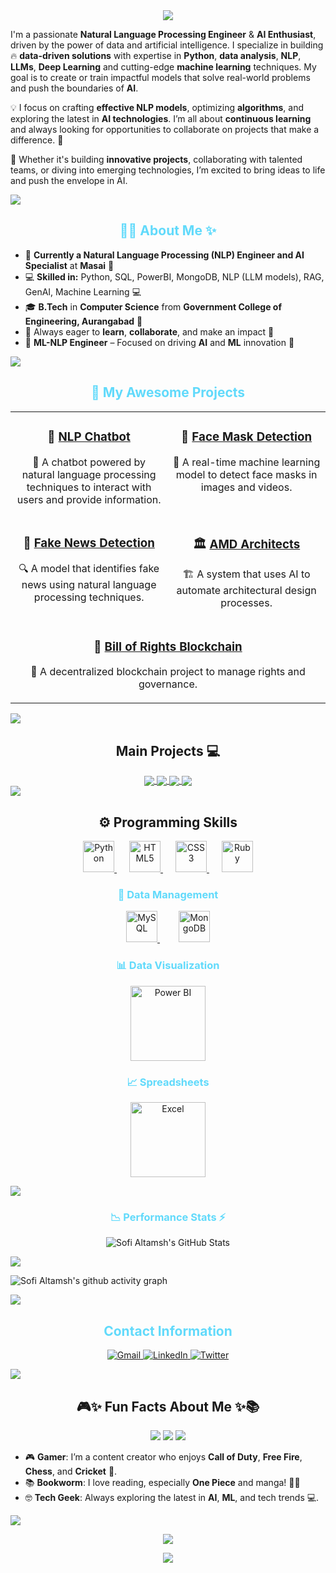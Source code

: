 <div align="center">
  <img src="https://readme-typing-svg.demolab.com?font=JetBrains+Mono&size=24&pause=1000&color=00F0FF&center=true&vCenter=true&width=600&lines=Hey+Coder!+Welcome+to+My+Github+%F0%9F%94%8E;Sofi+Altamsh+Here+%F0%9F%9A%80;Coding+The+Future...;NLP+%7C+AI+%7C+Machine+Learning+%7C+DevLife"/>
</div>


I'm a passionate **Natural Language Processing Engineer** & **AI Enthusiast**, driven by the power of data and artificial intelligence. I specialize in building 🔥 **data-driven solutions** with expertise in **Python**, **data analysis**, **NLP**, **LLMs**, **Deep Learning** and cutting-edge **machine learning** techniques. My goal is to create or train impactful models that solve real-world problems and push the boundaries of **AI**.

💡 I focus on crafting **effective NLP models**, optimizing **algorithms**, and exploring the latest in **AI technologies**. I’m all about **continuous learning** and always looking for opportunities to collaborate on projects that make a difference. 🚀

🌟 Whether it's building **innovative projects**, collaborating with talented teams, or diving into emerging technologies, I’m excited to bring ideas to life and push the envelope in AI.

<img src="https://user-images.githubusercontent.com/73097560/115834477-dbab4500-a447-11eb-908a-139a6edaec5c.gif">

<h2 align="center" style="color:#61DAFB;">👩‍💻 About Me ✨</h2>

<ul>
  <li>📍 <strong>Currently a Natural Language Processing (NLP) Engineer and AI Specialist</strong> at <strong>Masai</strong> 🏢</li>
  <li>💻 <strong>Skilled in:</strong> Python, SQL, PowerBI, MongoDB, NLP (LLM models), RAG, GenAI, Machine Learning 💻</li>
  <li>🎓 <strong>B.Tech</strong> in <strong>Computer Science</strong> from <strong>Government College of Engineering, Aurangabad</strong> 🎯</li>
  <li>🤝 Always eager to <strong>learn</strong>, <strong>collaborate</strong>, and make an impact 👫</li>
  <li>📍 <strong>ML-NLP Engineer</strong> – Focused on driving <strong>AI</strong> and <strong>ML</strong> innovation 📍</li>
</ul>

<img src="https://user-images.githubusercontent.com/73097560/115834477-dbab4500-a447-11eb-908a-139a6edaec5c.gif">

<h2 align="center" style="color:#61DAFB;">🚀 My Awesome Projects</h2>

<table align="center" cellspacing="15">
  <tr>
    <td align="center" valign="top" width="300">
      <h3>🤖 <a href="https://github.com/sofialtamsh/NLP-Chatbot" target="_blank"><strong>NLP Chatbot</strong></a></h3>
      <p>💬 A chatbot powered by natural language processing techniques to interact with users and provide information.</p>
    </td>
    <td align="center" valign="top" width="300">
      <h3>🦾 <a href="https://github.com/sofialtamsh/Face-Mask_Detection" target="_blank"><strong>Face Mask Detection</strong></a></h3>
      <p>🎯 A real-time machine learning model to detect face masks in images and videos.</p>
    </td>
  </tr>
  <tr>
    <td align="center" valign="top" width="300">
      <h3>📰 <a href="https://github.com/sofialtamsh/Fake_News_Detection" target="_blank"><strong>Fake News Detection</strong></a></h3>
      <p>🔍 A model that identifies fake news using natural language processing techniques.</p>
    </td>
    <td align="center" valign="top" width="300">
      <h3>🏛️ <a href="https://github.com/suryaprakash-sp/AMD_Architects_064-" target="_blank"><strong>AMD Architects</strong></a></h3>
      <p>🏗️ A system that uses AI to automate architectural design processes.</p>
    </td>
  </tr>
  <tr>
    <td align="center" valign="top" colspan="2" width="600">
      <h3>🧩 <a href="https://github.com/ajaym007/Bill-of-Rights-Blockchain_051" target="_blank"><strong>Bill of Rights Blockchain</strong></a></h3>
      <p>🔐 A decentralized blockchain project to manage rights and governance.</p>
    </td>
  </tr>
</table>

<img src="https://user-images.githubusercontent.com/73097560/115834477-dbab4500-a447-11eb-908a-139a6edaec5c.gif">

<h2 align="center">Main Projects 💻</h2>
<div align="center">
  <a href="https://github.com/sofialtamsh/NLP-Chatbot">
     <img align="center" src="https://github-readme-stats.vercel.app/api/pin/?username=sofialtamsh&repo=NLP-Chatbot&theme=transparent&hide_border=true"/>
    </a>
  
  <a href="https://github.com/sofialtamsh/Face-Mask_Detection">
     <img align="center" src="https://github-readme-stats.vercel.app/api/pin/?username=sofialtamsh&repo=Face-Mask_Detection&theme=transparent&hide_border=true"/>
   </a>
        
   <a href="https://github.com/sofialtamsh/Fake_News_Detection">
        <img align="center" src="https://github-readme-stats.vercel.app/api/pin/?username=sofialtamsh&repo=Fake_News_Detection&theme=transparent&hide_border=true"/>
    </a>

   <a href="https://github.com/suryaprakash-sp/AMD_Architects_064-">
        <img align="center" src="https://github-readme-stats.vercel.app/api/pin/?username=suryaprakash-sp&repo=AMD_Architects_064-&theme=transparent&hide_border=true"/>
    </a>
</div>

<img src="https://user-images.githubusercontent.com/73097560/115834477-dbab4500-a447-11eb-908a-139a6edaec5c.gif">

<h2 align="center">⚙️ <strong>Programming Skills</strong></h2>

<p align="center">
  <a href="https://www.python.org/" target="_blank" title="Python" style="margin:0 10px;">
    <img src="https://cdn.jsdelivr.net/gh/devicons/devicon/icons/python/python-original.svg" alt="Python" width="50" height="50"/>
  </a>
  <a href="https://developer.mozilla.org/en-US/docs/Web/HTML" target="_blank" title="HTML5" style="margin:0 10px;">
    <img src="https://cdn.jsdelivr.net/gh/devicons/devicon/icons/html5/html5-original.svg" alt="HTML5" width="50" height="50"/>
  </a>
  <a href="https://developer.mozilla.org/en-US/docs/Web/CSS" target="_blank" title="CSS3" style="margin:0 10px;">
    <img src="https://cdn.jsdelivr.net/gh/devicons/devicon/icons/css3/css3-original.svg" alt="CSS3" width="50" height="50"/>
  </a>
  <a href="https://www.ruby-lang.org/en/" target="_blank" title="Ruby" style="margin:0 10px;">
    <img src="https://cdn.jsdelivr.net/gh/devicons/devicon/icons/ruby/ruby-original.svg" alt="Ruby" width="50" height="50"/>
  </a>
</p>

<h3 align="center" style="color:#61DAFB;">💾 Data Management</h3>

<p align="center">
  <a href="https://www.mysql.com/" target="_blank" title="MySQL" style="margin:0 15px;">
    <img src="https://cdn.jsdelivr.net/gh/devicons/devicon/icons/mysql/mysql-original.svg" alt="MySQL" width="50" height="50"/>
  </a>
  <a href="https://www.mongodb.com/" target="_blank" title="MongoDB" style="margin:0 15px;">
    <img src="https://cdn.jsdelivr.net/gh/devicons/devicon/icons/mongodb/mongodb-original.svg" alt="MongoDB" width="50" height="50"/>
  </a>
</p>


<h3 align="center" style="color:#61DAFB;">📊 Data Visualization</h3>

<p align="center">
  <a href="https://powerbi.microsoft.com/" target="_blank" title="Power BI" style="margin:0 15px;">
    <img src="https://img.shields.io/badge/Power_BI-F2C811?style=for-the-badge&logo=powerbi&logoColor=white" alt="Power BI" width="120"/>
  </a>
</p>

<h3 align="center" style="color:#61DAFB;">📈 Spreadsheets</h3>

<p align="center">
  <a href="https://www.microsoft.com/en-us/microsoft-365/excel" target="_blank" title="Excel" style="margin:0 15px;">
    <img src="https://img.shields.io/badge/Excel-217346?style=for-the-badge&logo=microsoft-excel&logoColor=white" alt="Excel" width="120"/>
  </a>
</p>



<img src="https://user-images.githubusercontent.com/73097560/115834477-dbab4500-a447-11eb-908a-139a6edaec5c.gif">

<h3 align="center" style="color:#61DAFB;">📉 Performance Stats ⚡</h3>
<div align="center">
  
![Sofi Altamsh's GitHub Stats](https://github-readme-stats.vercel.app/api?username=sofialtamsh&theme=transparent&show_icons=true&bg_color=00000000&card_width=450&hide_border=true&rank_icon=percentile&hide_title=true)
</div>

<img src="https://user-images.githubusercontent.com/73097560/115834477-dbab4500-a447-11eb-908a-139a6edaec5c.gif">

![Sofi Altamsh's github activity graph](https://github-readme-activity-graph.vercel.app/graph?username=sofialtamsh&theme=react-dark)

</div>

<img src="https://user-images.githubusercontent.com/73097560/115834477-dbab4500-a447-11eb-908a-139a6edaec5c.gif">


<h2 align="center" style="color:#61DAFB;">Contact Information</h2>

<p align="center">
  <a href="mailto:sofialtamsh123@gmail.com" target="_blank">
    <img src="https://img.icons8.com/fluency/48/gmail-new.png" alt="Gmail"/>
  </a>
  <a href="https://www.linkedin.com/in/sofi-altamsh-409831193/" target="_blank">
    <img src="https://img.icons8.com/fluency/48/linkedin.png" alt="LinkedIn"/>
  </a>
  <a href="https://www.twitter.com/godking_Ryuma" target="_blank">
    <img src="https://img.icons8.com/fluency/48/twitter.png" alt="Twitter"/>
  </a>
</p>



<img src="https://user-images.githubusercontent.com/73097560/115834477-dbab4500-a447-11eb-908a-139a6edaec5c.gif">

<h2 align="center">🎮✨ <strong>Fun Facts About Me</strong> ✨📚</h2>

<p align="center">
  <img src="https://img.shields.io/badge/Gamer-🎮-blue?style=for-the-badge"/>
  <img src="https://img.shields.io/badge/Manga_Lover-📚-orange?style=for-the-badge"/>
  <img src="https://img.shields.io/badge/AI_Enthusiast-🤖-purple?style=for-the-badge"/>
</p>

<ul>
  <li>🎮 <strong>Gamer</strong>: I’m a content creator who enjoys <strong>Call of Duty</strong>, <strong>Free Fire</strong>, <strong>Chess</strong>, and <strong>Cricket</strong> 🏏.</li>
  <li>📚 <strong>Bookworm</strong>: I love reading, especially <strong>One Piece</strong> and manga! 🏴‍☠️</li>
  <li>🤓 <strong>Tech Geek</strong>: Always exploring the latest in <strong>AI</strong>, <strong>ML</strong>, and tech trends 💻.</li>
</ul>



<img src="https://user-images.githubusercontent.com/73097560/115834477-dbab4500-a447-11eb-908a-139a6edaec5c.gif">


<p align="center">
  <img src="https://readme-typing-svg.demolab.com?font=Fira+Code&weight=500&pause=1000&color=08F7FE&center=true&vCenter=true&width=600&lines=Thanks+for+visiting+my+universe+%F0%9F%8C%8C;Feel+free+to+collab+or+drop+a+message.;Until+next+time%2C+keep+building+the+future!"/>
</p>

<p align="center">
  <img src="https://capsule-render.vercel.app/api?type=waving&height=100&color=0D1117&section=footer" />
</p>
